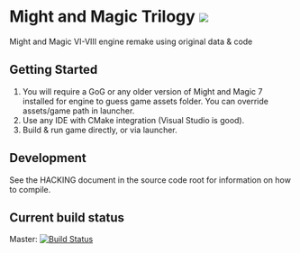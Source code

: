 # Might and Magic Trilogy [![](https://img.shields.io/badge/chat-on%20discord-green.svg)](https://discord.gg/jRCyPtq) 
Might and Magic VI-VIII engine remake using original data & code

Getting Started
---------------
1. You will require a GoG or any older version of Might and Magic 7 installed for engine to guess game assets folder. You can override  assets/game path in launcher.
2. Use any IDE with CMake integration (Visual Studio is good).
2. Build & run game directly, or via launcher.

Development
-----------
See the HACKING document in the source code root for information on how to compile.

Current build status
--------------------
Master: [![Build Status](https://ci.appveyor.com/api/projects/status/nlno5vo74jf6rnt3/branch/master?svg=true)](https://ci.appveyor.com/project/gp-alex/world-of-might-and-magic)
